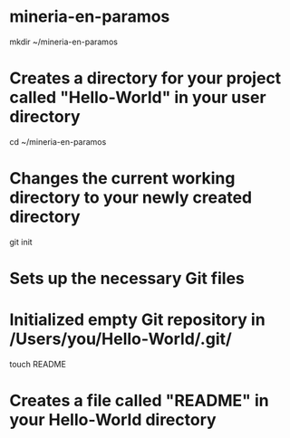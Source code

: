 mineria-en-paramos
==================
mkdir ~/mineria-en-paramos
# Creates a directory for your project called "Hello-World" in your user directory


cd ~/mineria-en-paramos
# Changes the current working directory to your newly created directory


git init
# Sets up the necessary Git files

# Initialized empty Git repository in /Users/you/Hello-World/.git/

touch README
# Creates a file called "README" in your Hello-World directory
